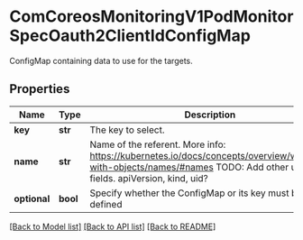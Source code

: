 # ComCoreosMonitoringV1PodMonitorSpecOauth2ClientIdConfigMap

ConfigMap containing data to use for the targets.
## Properties
Name | Type | Description | Notes
------------ | ------------- | ------------- | -------------
**key** | **str** | The key to select. | 
**name** | **str** | Name of the referent. More info: https://kubernetes.io/docs/concepts/overview/working-with-objects/names/#names TODO: Add other useful fields. apiVersion, kind, uid? | [optional] 
**optional** | **bool** | Specify whether the ConfigMap or its key must be defined | [optional] 

[[Back to Model list]](../README.md#documentation-for-models) [[Back to API list]](../README.md#documentation-for-api-endpoints) [[Back to README]](../README.md)


